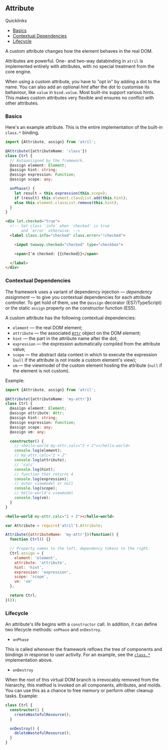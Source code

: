 ## Attribute

<div class="info pad decorate-links">
  <p>Quicklinks</p>
  <ul>
    <li><a href="attribute/#basics">Basics</a></li>
    <li><a href="attribute/#contextual-dependencies">Contextual Dependencies</a></li>
    <li><a href="attribute/#lifecycle">Lifecycle</a></li>
  </ul>
</div>

A custom attribute changes how the element behaves in the real DOM.

Attributes are powerful. One- and two-way databinding in `atril` is implemented
entirely with attributes, with no special treatment from the core engine.

When using a custom attribute, you have to "opt in" by adding a dot to the name.
You can also add an optional _hint_ after the dot to customise its behaviour,
like `value` in `bind.value`. Most built-ins support various hints. This makes
custom attributes very flexible and ensures no conflict with other attributes.

### Basics

Here's an example attribute. This is the entire implementation of the built-in
`class.*` binding.

<!--: <div class="code-pair"> :-->
```typescript
import {Attribute, assign} from 'atril';

@Attribute({attributeName: 'class'})
class Ctrl {
  // Autoassigned by the framework.
  @assign element: Element;
  @assign hint: string;
  @assign expression: Function;
  @assign scope: any;

  onPhase() {
    let result = this.expression(this.scope);
    if (result) this.element.classList.add(this.hint);
    else this.element.classList.remove(this.hint);
  }
}
```

```html
<div let.checked="true">
  <!-- Set class `info` when `checked` is true
       and `error` otherwise. -->
  <label class.info="checked" class.error="!checked">

    <input twoway.checked="checked" type="checkbox">

    <span>I'm checked: {{checked}}</span>

  </label>
</div>
```
<!--: </div> :-->

<template doc-demo. let.checked="true">
  <div class="pad-v">
    <label class="pad" class.info="checked" class.error="!checked">
      <input twoway.checked="checked" type="checkbox">
      <span>I'm checked: {{checked}}</span>
    </label>
  </div>
</template>

### Contextual Dependencies

The framework uses a variant of dependency injection — _dependency assignment_ —
to give you contextual dependencies for each attribute controller. To get hold
of them, use the `@assign` decorator (ES7/TypeScript) or the static `assign`
property on the constructor function (ES5).

A custom attribute has the following contextual dependencies:
* `element` — the real DOM element;
* `attribute` — the associated
  [`Attr`](https://developer.mozilla.org/en-US/docs/Web/API/Attr) object on the
  DOM element;
* `hint` — the part in the attribute name after the dot;
* `expression` — the expression automatically compiled from the attribute value;
* `scope` — the abstract data context in which to execute the expression (`null`
  if the attribute is not inside a custom element's view);
* `vm` — the viewmodel of the custom element hosting the attribute (`null` if
  the element is not custom).

Example:

<!--: <div class="code-pair"> :-->
```typescript
import {Attribute, assign} from 'atril';

@Attribute({attributeName: 'my-attr'})
class Ctrl {
  @assign element: Element;
  @assign attribute: Attr;
  @assign hint: string;
  @assign expression: Function;
  @assign scope: any;
  @assign vm: any;

  constructor() {
    // <hello-world my-attr.calc="2 + 2"></hello-world>
    console.log(element);
    // my-attr.calc="2 + 2"
    console.log(attribute);
    // 'calc'
    console.log(hint);
    // function that returns 4
    console.log(expression);
    // outer viewmodel or null
    console.log(scope);
    // hello-world's viewmodel
    console.log(vm);
  }
}
```

```html
<hello-world my-attr.calc="2 + 2"></hello-world>
```
<!--: </div> :-->

<!--: <sf-collapse class="info">
  <input id="assign-es5" type="checkbox">
  <label for="assign-es5" class="pad">
    <sf-icon svg-icon.="info-circle" class="inline text-info"></sf-icon>
    Click for ES5 version.
  </label> :-->
```javascript
var Attribute = require('atril').Attribute;

Attribute({attributeName: 'my-attr'})(function() {
  function Ctrl() {}

  // Property names to the left, dependency tokens to the right.
  Ctrl.assign = {
    element: 'element',
    attribute: 'attribute',
    hint: 'hint',
    expression: 'expression',
    scope: 'scope',
    vm: 'vm'
  };

  return Ctrl;
}());
```
<!--: </sf-collapse> :-->

### Lifecycle

An attribute's life begins with a `constructor` call. In addition, it can define
two lifecycle methods: `onPhase` and `onDestroy`.

* `onPhase`

This is called whenever the framework reflows the tree of components and
bindings in response to user activity. For an example, see the
[`class.*`](attribute/#basics) implementation above.

* `onDestroy`

When the root of this virtual DOM branch is irrevocably removed from the
hierarchy, this method is invoked on all components, attributes, and molds. You
can use this as a chance to free memory or perform other cleanup tasks. Example:

```typescript
class Ctrl {
  constructor() {
    createWastefulResource();
  }

  onDestroy() {
    deleteWastefulResource();
  }
}
```

